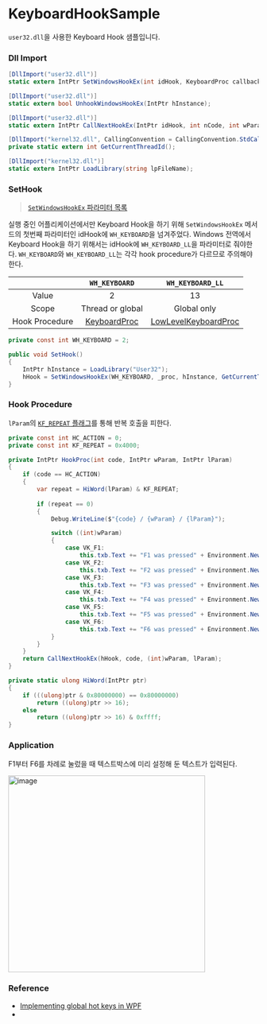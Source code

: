 # KeyboardHookSample
`user32.dll`을 사용한 Keyboard Hook 샘플입니다.


### Dll Import
```csharp
[DllImport("user32.dll")]
static extern IntPtr SetWindowsHookEx(int idHook, KeyboardProc callback, IntPtr hInstance, int threadId);

[DllImport("user32.dll")]
static extern bool UnhookWindowsHookEx(IntPtr hInstance);

[DllImport("user32.dll")]
static extern IntPtr CallNextHookEx(IntPtr idHook, int nCode, int wParam, IntPtr lParam);

[DllImport("kernel32.dll", CallingConvention = CallingConvention.StdCall)]
private static extern int GetCurrentThreadId();

[DllImport("kernel32.dll")]
static extern IntPtr LoadLibrary(string lpFileName);
```

### SetHook
> [`SetWindowsHookEx` 파라미터 목록](https://docs.microsoft.com/ko-kr/windows/win32/api/winuser/nf-winuser-setwindowshookexa?redirectedfrom=MSDN#parameters)

실행 중인 어플리케이션에서만 Keyboard Hook을 하기 위해 `SetWindowsHookEx` 메서드의 첫번째 파라미터인 idHook에 `WH_KEYBOARD`을 넘겨주었다. 
Windows 전역에서 Keyboard Hook을 하기 위해서는 idHook에 `WH_KEYBOARD_LL`을 파라미터로 줘야한다. `WH_KEYBOARD`와 `WH_KEYBOARD_LL`는 각각 hook procedure가 다르므로 주의해야 한다.

||`WH_KEYBOARD`|`WH_KEYBOARD_LL`|
|:---:|:----:|:-----:|
|Value|2|13|
|Scope|Thread or global|Global only|
|Hook Procedure|[KeyboardProc][KeyboardProc]|[LowLevelKeyboardProc][LowLevelKeyboardProc]|

[KeyboardProc]: https://docs.microsoft.com/en-us/previous-versions/windows/desktop/legacy/ms644984(v=vs.85)
[LowLevelKeyboardProc]: https://docs.microsoft.com/en-us/previous-versions/windows/desktop/legacy/ms644985(v=vs.85)

```csharp
private const int WH_KEYBOARD = 2;

public void SetHook()
{
    IntPtr hInstance = LoadLibrary("User32");
    hHook = SetWindowsHookEx(WH_KEYBOARD, _proc, hInstance, GetCurrentThreadId());
}
```

### Hook Procedure
`lParam`의 [`KF_REPEAT` 플래그](https://docs.microsoft.com/en-us/windows/win32/inputdev/about-keyboard-input?redirectedfrom=MSDN#keystroke-message-flags)를 통해 반복 호출을 피한다.

```csharp
private const int HC_ACTION = 0;
private const int KF_REPEAT = 0x4000;

private IntPtr HookProc(int code, IntPtr wParam, IntPtr lParam)
{
    if (code == HC_ACTION)
    {
        var repeat = HiWord(lParam) & KF_REPEAT;
        
        if (repeat == 0)
        {
            Debug.WriteLine($"{code} / {wParam} / {lParam}");

            switch ((int)wParam)
            {
                case VK_F1:
                    this.txb.Text += "F1 was pressed" + Environment.NewLine; break;
                case VK_F2:
                    this.txb.Text += "F2 was pressed" + Environment.NewLine; break;
                case VK_F3:
                    this.txb.Text += "F3 was pressed" + Environment.NewLine; break;
                case VK_F4:
                    this.txb.Text += "F4 was pressed" + Environment.NewLine; break;
                case VK_F5:
                    this.txb.Text += "F5 was pressed" + Environment.NewLine; break;
                case VK_F6:
                    this.txb.Text += "F6 was pressed" + Environment.NewLine; break;
            }
        }
    }
    return CallNextHookEx(hHook, code, (int)wParam, lParam);
}

private static ulong HiWord(IntPtr ptr)
{
    if (((ulong)ptr & 0x80000000) == 0x80000000)
        return ((ulong)ptr >> 16);
    else
        return ((ulong)ptr >> 16) & 0xffff;
}
```

### Application
F1부터 F6를 차례로 눌렀을 때 텍스트박스에 미리 설정해 둔 텍스트가 입력된다.

<img width="396" alt="image" src="https://user-images.githubusercontent.com/74305823/180645499-f165fe04-3bee-417f-8b0f-ba016d49d3cd.png">

### Reference
- [Implementing global hot keys in WPF](https://blog.magnusmontin.net/2015/03/31/implementing-global-hot-keys-in-wpf/)
- 
